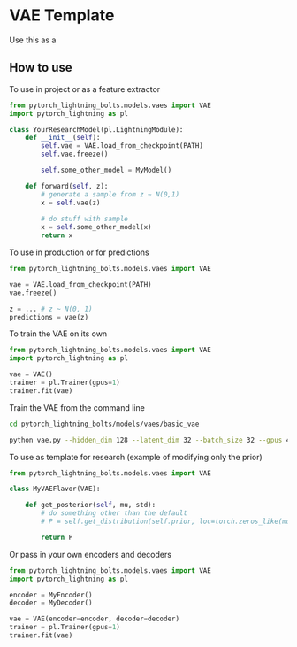 # VAE Template
Use this as a



## How to use

To use in project or as a feature extractor
```python
from pytorch_lightning_bolts.models.vaes import VAE
import pytorch_lightning as pl

class YourResearchModel(pl.LightningModule):
    def __init__(self):
        self.vae = VAE.load_from_checkpoint(PATH)
        self.vae.freeze()

        self.some_other_model = MyModel()

    def forward(self, z):
        # generate a sample from z ~ N(0,1)
        x = self.vae(z)
        
        # do stuff with sample
        x = self.some_other_model(x)
        return x
```

To use in production or for predictions 
```python
from pytorch_lightning_bolts.models.vaes import VAE

vae = VAE.load_from_checkpoint(PATH)
vae.freeze()

z = ... # z ~ N(0, 1)
predictions = vae(z)
```

To train the VAE on its own
```python
from pytorch_lightning_bolts.models.vaes import VAE
import pytorch_lightning as pl

vae = VAE()
trainer = pl.Trainer(gpus=1)
trainer.fit(vae)
```

Train the VAE from the command line

```bash
cd pytorch_lightning_bolts/models/vaes/basic_vae

python vae.py --hidden_dim 128 --latent_dim 32 --batch_size 32 --gpus 4 --max_epochs 12
```

To use as template for research (example of modifying only the prior)
```python
from pytorch_lightning_bolts.models.vaes import VAE

class MyVAEFlavor(VAE):

    def get_posterior(self, mu, std):
        # do something other than the default
        # P = self.get_distribution(self.prior, loc=torch.zeros_like(mu), scale=torch.ones_like(std))

        return P
```

Or pass in your own encoders and decoders

```python
from pytorch_lightning_bolts.models.vaes import VAE
import pytorch_lightning as pl

encoder = MyEncoder()
decoder = MyDecoder()

vae = VAE(encoder=encoder, decoder=decoder)
trainer = pl.Trainer(gpus=1)
trainer.fit(vae)
```
